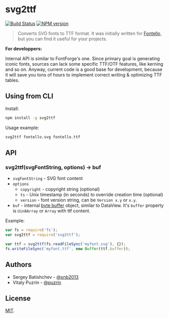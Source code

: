 svg2ttf
========

[![Build Status](https://img.shields.io/travis/fontello/svg2ttf/master.svg?style=flat)](https://travis-ci.org/fontello/svg2ttf)
[![NPM version](https://img.shields.io/npm/v/svg2ttf.svg?style=flat)](https://www.npmjs.org/package/svg2ttf)

> Converts SVG fonts to TTF format. It was initially written for
[Fontello](http://fontello.com), but you can find it useful for your projects.

__For developpers:__

Internal API is similar to FontForge's one. Since primary goal
is generating iconic fonts, sources can lack some specific TTF/OTF features,
like kerning and so on. Anyway, current code is a good base for development,
because it will save you tons of hours to implement correct writing & optimizing
TTF tables.


Using from CLI
----------------

Install:

``` bash
npm install -g svg2ttf
```

Usage example:

``` bash
svg2ttf fontello.svg fontello.ttf
```


API
---

### svg2ttf(svgFontString, options) -> buf

- `svgFontString` - SVG font content
- `options`
  - `copyright` - copyright string (optional)
  - `ts` - Unix timestamp (in seconds) to override creation time (optional)
  - `version` - font version string, can be `Version x.y` or `x.y`.
- `buf` - internal [byte buffer](https://github.com/fontello/microbuffer)
   object, similar to DataView. It's `buffer` property is  `Uin8Array` or `Array`
   with ttf content.

Example:

``` javascript
var fs = require('fs');
var svg2ttf = require('svg2ttf');

var ttf = svg2ttf(fs.readFileSync('myfont.svg'), {});
fs.writeFileSync('myfont.ttf', new Buffer(ttf.buffer));
```


Authors
-------

* Sergey Batishchev - [@snb2013](https://github.com/snb2013)
* Vitaly Puzrin - [@puzrin](https://github.com/puzrin)


License
-------

[MIT](https://github.com/nodeca/svg2ttf/blob/master/LICENSE).
